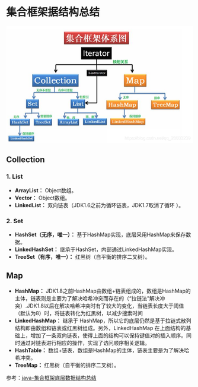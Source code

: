 # 集合框架据结构总结

![](./figure/javacollection.png)

## Collection

### 1. List

* **ArrayList：** Object数组。
* **Vector：** Object数组。
* **LinkedList：** 双向链表（JDK1.6之前为循环链表，JDK1.7取消了循环 ）。

### 2. Set

* **HashSet（无序，唯一）：** 基于HashMap实现，底层采用HashMap来保存数据。
* **LinkedHashSet：** 继承于HashSet，内部通过LinkedHashMap实现。
* **TreeSet（有序，唯一）：** 红黑树（自平衡的排序二叉树）。

## Map

* **HashMap：** JDK1.8之前HashMap由数组+链表组成的，数组是HashMap的主体，链表则是主要为了解决哈希冲突而存在的（“拉链法”解决冲突）.JDK1.8以后在解决哈希冲突时有了较大的变化，当链表长度大于阈值（默认为8）时，将链表转化为红黑树，以减少搜索时间  
* **LinkedHashMap：** 继承于 HashMap，所以它的底层仍然是基于拉链式散列结构即由数组和链表或红黑树组成。另外，LinkedHashMap 在上面结构的基础上，增加了一条双向链表，使得上面的结构可以保持键值对的插入顺序。同时通过对链表进行相应的操作，实现了访问顺序相关逻辑。
* **HashTable：** 数组+链表，数组是HashMap的主体，链表主要是为了解决哈希冲突。
* **TreeMap：** 红黑树（自平衡的排序二叉树）。

参考：[java-集合框架底层数据结构总结](https://blog.csdn.net/qq_28033239/article/details/98204664?utm_medium=distribute.pc_relevant.none-task-blog-BlogCommendFromBaidu-1.not_use_machine_learn_pai&depth_1-utm_source=distribute.pc_relevant.none-task-blog-BlogCommendFromBaidu-1.not_use_machine_learn_pai)
